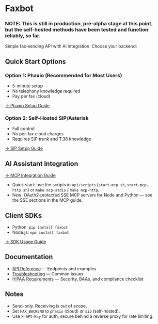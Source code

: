 # Faxbot

### NOTE: This is still in production, pre-alpha stage at this point, but the self-hosted methods have been tested and function reliably, so far. 

Simple fax-sending API with AI integration. Choose your backend:

## Quick Start Options

### Option 1: Phaxio (Recommended for Most Users)
- 5-minute setup
- No telephony knowledge required
- Pay per fax (cloud)

[→ Phaxio Setup Guide](docs/PHAXIO_SETUP.md)

### Option 2: Self-Hosted SIP/Asterisk
- Full control
- No per-fax cloud charges
- Requires SIP trunk and T.38 knowledge

[→ SIP Setup Guide](docs/SIP_SETUP.md)

## AI Assistant Integration
[→ MCP Integration Guide](docs/MCP_INTEGRATION.md)

- Quick start: use the scripts in `api/scripts` (`start-mcp.sh`, `start-mcp-http.sh`) or `make mcp-stdio` / `make mcp-http`.
- New: OAuth2‑protected SSE MCP servers for Node and Python — see the SSE sections in the MCP guide.

## Client SDKs
- Python: `pip install faxbot`
- Node.js: `npm install faxbot`

[→ SDK Usage Guide](docs/SDKS.md)

## Documentation
- [API Reference](docs/API_REFERENCE.md) — Endpoints and examples
- [Troubleshooting](docs/TROUBLESHOOTING.md) — Common issues
- [HIPAA Requirements](HIPAA_REQUIREMENTS.md) — Security, BAAs, and compliance checklist

## Notes
- Send-only. Receiving is out of scope.
- Set `FAX_BACKEND` to `phaxio` (cloud) or `sip` (self-hosted).
- Use `X-API-Key` for auth; secure behind a reverse proxy for rate limiting.
